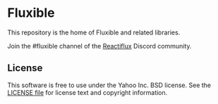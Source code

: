 # Fluxible

This repository is the home of Fluxible and related libraries.

Join the #fluxible channel of the [Reactiflux](http://reactiflux.com) Discord community.

## License

This software is free to use under the Yahoo Inc. BSD license.
See the [LICENSE file][] for license text and copyright information.

[LICENSE file]: https://github.com/yahoo/fluxible/blob/master/LICENSE.md
